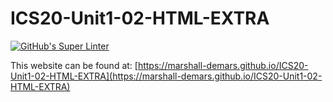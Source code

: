 # ICS20-Unit1-02-HTML-EXTRA

[![GitHub's Super Linter](https://github.com/marshall-demars/ICS20-Unit1-02-HTML-EXTRA/workflows/GitHub's%20Super%20Linter/badge.svg)](https://github.com/marshall-demars/ICS20-Unit1-02-HTML-EXTRA/actions)

This website can be found at: [https://marshall-demars.github.io/ICS20-Unit1-02-HTML-EXTRA](https://marshall-demars.github.io/ICS20-Unit1-02-HTML-EXTRA)
